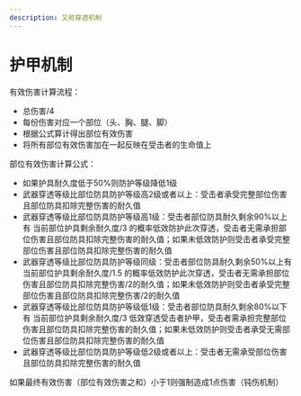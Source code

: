 ```yaml
---
description: 又称穿透机制
---
```


# 护甲机制

有效伤害计算流程：

* 总伤害/4
* 每份伤害对应一个部位（头、胸、腿、脚）
* 根据公式算计得出部位有效伤害
* 将所有部位有效伤害加在一起反映在受击者的生命值上

部位有效伤害计算公式：

* 如果护具耐久度低于50%则防护等级降低1级
* 武器穿透等级比部位防具防护等级高2级或者以上：受击者承受完整部位伤害且部位防具扣除完整伤害的耐久值
* 武器穿透等级比部位防具防护等级高1级：受击者部位防具耐久剩余90%以上有 当前部位护具剩余耐久度/3 的概率低效防护此次穿透，受击者无需承担部位伤害且部位防具扣除完整伤害的耐久值；如果未低效防护则受击者承受完整部位伤害且部位防具扣除完整伤害的耐久值
* 武器穿透等级比部位防具防护等级同级：受击者部位防具耐久剩余50%以上有 当前部位护具剩余耐久度/1.5 的概率低效防护此次穿透，受击者无需承担部位伤害且部位防具扣除完整伤害/2的耐久值；如果未低效防护则受击者承受完整部位伤害且部位防具扣除完整伤害/2的耐久值
* 武器穿透等级比部位防具防护等级低1级：受击者部位防具耐久剩余80%以下有 当前部位护具剩余耐久度/3 低效穿透受击者护甲，受击者需承担完整部位伤害且部位防具扣除完整伤害的耐久值；如果未低效防护则受击者承受无需部位伤害且部位防具扣除完整伤害的耐久值
* 武器穿透等级比部位防具防护等级低2级或者以上：受击者无需承受部位伤害且部位防具扣除完整伤害的耐久值

如果最终有效伤害（部位有效伤害之和）小于1则强制造成1点伤害（钝伤机制）

